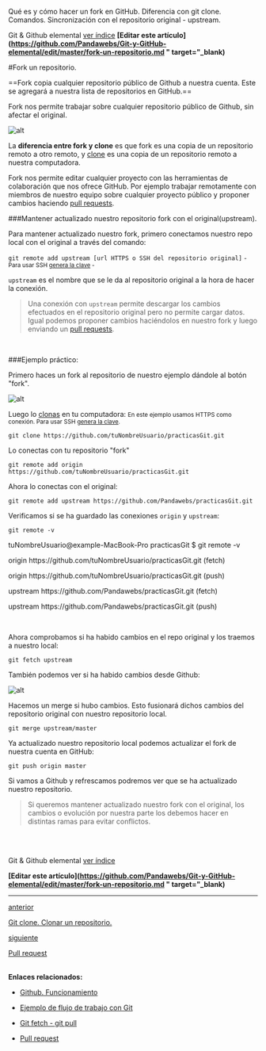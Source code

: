 <span class="hidden-excerpt"> Qué es y cómo hacer un fork en GitHub. Diferencia con git clone. Comandos. Sincronización con el repositorio original - upstream. </span>

<!-- Inicio links índice y github -->

<span class="link-to-index-git">Git & Github elemental [ ver índice](http://localhost:2368/git-github-elemental/)</span>
<strong class="link-to-github">[Editar este artículo](https://github.com/Pandawebs/Git-y-GitHub-elemental/edit/master/fork-un-repositorio.md " target="_blank)</strong>

<!-- Fin links índice y github -->

#Fork un repositorio.

==Fork copia cualquier repositorio público de Github a nuestra cuenta. 
Este se agregará a nuestra lista de repositorios en GitHub.==

Fork nos permite trabajar sobre cualquier repositorio público de Github, sin afectar el original.

![alt](http://localhost:2368/assets/images/fork-git.png)


La **diferencia entre fork y clone** es que fork es una copia de un repositorio remoto a otro remoto, y [clone](http://localhost:2368/clonar-un-repositorio) es una copia de un repositorio remoto a nuestra computadora.

Fork nos permite editar cualquier proyecto con las herramientas de colaboración que nos ofrece GitHub. Por ejemplo trabajar remotamente con miembros de nuestro equipo sobre cualquier proyecto público y proponer cambios haciendo [pull requests](http://localhost:2368/pull-request).



###Mantener actualizado nuestro repositorio fork con el original(upstream).

Para mantener actualizado nuestro fork, primero conectamos nuestro repo local con el original a través del comando:


`git remote add upstream [url HTTPS o SSH del repositorio original]`
<small>- Para usar SSH [genera la clave](http://localhost:2368/ssh-https-conexion-github) -</small>


`upstream` es el nombre que se le da al repositorio original a la hora de hacer la conexión.

>Una conexión con `upstream` permite descargar los cambios efectuados en el repositorio original pero no permite cargar datos. 
Igual podemos proponer cambios haciéndolos en nuestro fork y luego enviando un [pull requests](http://localhost:2368/pull-request).

<br>

###Ejemplo práctico:

Primero haces un fork al repositorio de nuestro ejemplo dándole al botón "fork".

![alt](http://localhost:2368/assets/images/fork-git.png)

Luego lo [clonas](http://localhost:2368/clonar-un-repositorio) en tu computadora:
<small>En este ejemplo usamos HTTPS como conexión. Para usar SSH [genera la clave](http://localhost:2368/ssh-https-conexion-github).</small>


`git clone https://github.com/tuNombreUsuario/practicasGit.git`

Lo conectas con tu repositorio "fork"

`git remote add origin https://github.com/tuNombreUsuario/practicasGit.git`

Ahora lo conectas con el original:

`git remote add upstream https://github.com/Pandawebs/practicasGit.git`

Verificamos si se ha guardado las conexiones `origin` y `upstream`:

`git remote -v`

<div class="console">
  <p>tuNombreUsuario@example-MacBook-Pro practicasGit $ git remote -v</p>
  <p>origin	https://github.com/tuNombreUsuario/practicasGit.git (fetch)</p>
  <p>origin	https://github.com/tuNombreUsuario/practicasGit.git (push)</p>
  <p>upstream	https://github.com/Pandawebs/practicasGit.git (fetch)</p>
  <p>upstream	https://github.com/Pandawebs/practicasGit.git (push)</p>
</div>

<br>

Ahora comprobamos si ha habido cambios en el repo original y los traemos a nuestro local:

`git fetch upstream`

También podemos ver si ha habido cambios desde Github:

![alt](http://localhost:2368/assets/images/cambios-fork-original.png)



Hacemos un merge si hubo cambios. Esto fusionará dichos cambios del repositorio original con nuestro repositorio local.

`git merge upstream/master`


Ya actualizado nuestro repositorio local podemos actualizar el fork de nuestra cuenta en GitHub:

`git push origin master`

Si vamos a Github y refrescamos podremos ver que se ha actualizado nuestro repositorio.

>Si queremos mantener actualizado nuestro fork con el original, los cambios o evolución por nuestra parte los debemos hacer en distintas ramas para evitar conflictos.

<br>
<br>

<!-- Inicio links índice y github -->

<span class="link-to-index-git">Git & Github elemental [ ver índice](http://localhost:2368/git-github-elemental/)</span>

<strong class="link-to-github">[Editar este artículo](https://github.com/Pandawebs/Git-y-GitHub-elemental/edit/master/fork-un-repositorio.md " target="_blank)</strong>

<!-- Fin links índice y github -->



<hr>
<div class="post-content_next">
  <a href="http://localhost:2368/clonar-un-repositorio">
    <div class="post-content_next-left">
      <p>anterior</p>
      <span>Git clone. Clonar un repositorio.</span>
  </div>
  <a href="http://localhost:2368/pull-request/">
    <div class="post-content_next-right">
      <p>siguiente</p>
      <span>Pull request</span>
    </div>
  </a>
</div>
<br>

**Enlaces relacionados:**

- [Github. Funcionamiento](http://localhost:2368/funcionamiento-de-github)

- [Ejemplo de flujo de trabajo con Git](http://localhost:2368/ejemplo-de-flujo-de-trabajo-con-git)

- [Git fetch - git pull](http://localhost:2368/git-fetch-git-pull)

- [Pull request](http://localhost:2368/pull-request)


